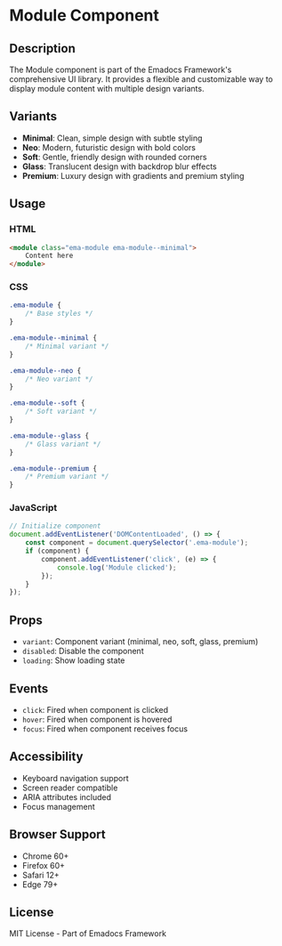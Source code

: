 # Module Component

## Description
The Module component is part of the Emadocs Framework's comprehensive UI library. It provides a flexible and customizable way to display module content with multiple design variants.

## Variants
- **Minimal**: Clean, simple design with subtle styling
- **Neo**: Modern, futuristic design with bold colors
- **Soft**: Gentle, friendly design with rounded corners
- **Glass**: Translucent design with backdrop blur effects
- **Premium**: Luxury design with gradients and premium styling

## Usage

### HTML
```html
<module class="ema-module ema-module--minimal">
    Content here
</module>
```

### CSS
```css
.ema-module {
    /* Base styles */
}

.ema-module--minimal {
    /* Minimal variant */
}

.ema-module--neo {
    /* Neo variant */
}

.ema-module--soft {
    /* Soft variant */
}

.ema-module--glass {
    /* Glass variant */
}

.ema-module--premium {
    /* Premium variant */
}
```

### JavaScript
```javascript
// Initialize component
document.addEventListener('DOMContentLoaded', () => {
    const component = document.querySelector('.ema-module');
    if (component) {
        component.addEventListener('click', (e) => {
            console.log('Module clicked');
        });
    }
});
```

## Props
- `variant`: Component variant (minimal, neo, soft, glass, premium)
- `disabled`: Disable the component
- `loading`: Show loading state

## Events
- `click`: Fired when component is clicked
- `hover`: Fired when component is hovered
- `focus`: Fired when component receives focus

## Accessibility
- Keyboard navigation support
- Screen reader compatible
- ARIA attributes included
- Focus management

## Browser Support
- Chrome 60+
- Firefox 60+
- Safari 12+
- Edge 79+

## License
MIT License - Part of Emadocs Framework
